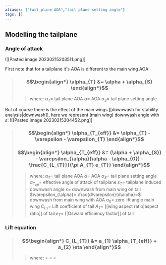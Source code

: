 ```yaml
---
aliases: ["tail plane AOA","tail plane setting angle"]
tags: []
---
```


## Modelling the tailplane

### Angle of attack


![[Pasted image 20230215203511.png]]

First note that for a tailplane it's AOA is different to the main wing AOA:

> ### $$\begin{align*} \alpha_{T}  &= \alpha + \alpha_{S}  \end{align*}$$
>> where:
>> $\alpha_{T}=$ tail plane AOA
>> $\alpha=$ AOA
>> $\alpha_{S}=$ tail plane setting angle

But of course there is the effect of the main wings [[downwash for stability analysis|downwash]], here we represent (main wing) downwash angle with $\varepsilon$:
![[Pasted image 20230215204452.png]]

> ### $$\begin{align*} \alpha_{T_{eff}}  &= \alpha_{T} - \varepsilon - \varepsilon_{T}  \end{align*}$$
> ### $$\begin{align*} \alpha_{T_{eff}}  &= (\alpha +  \alpha_{S}) - \varepsilon_{\alpha}(\alpha - \alpha_{0}) - \frac{C_{L_{T}}}{\pi A_{T} e_{T}}  \end{align*}$$
>> where:
>> $\alpha_{T}=$ tail plane AOA
>> $\alpha=$ AOA
>> $\alpha_{S}=$ tail plane setting angle
>> $\alpha_{T_{eff}}=$   effective angle of attack of tailplane
>> $\varepsilon_{T}=$ tailplane induced downwash angle
>> $\varepsilon=$  downwash from main wing on tail
>> $\varepsilon_{\alpha}= \frac{d\varepsilon}{d\alpha}=$ downwash from main wing with AOA
>> $\alpha_{0}=$ zero lift angle main wing
>> $C_{L_{T}}=$ Lift coefficient of tail
>> $A_{T}=$ [[wing aspect ratio|aspect ratio]] of tail
>> $e_{T}=$ [[Oswald efficiency factor]] of tail

### Lift equation

> ### $$\begin{align*} C_{L_{T}}  &= a_{1} \alpha_{T_{eff}} + a_{2} \eta   \end{align*}$$
>> where:
>> $=$ 
>> $=$
>> $=$

